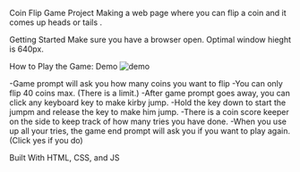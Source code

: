 Coin Flip Game Project
Making a web page where you can flip a coin and it comes up heads or tails .

Getting Started
Make sure you have a browser open. Optimal window hieght is 640px.

How to Play the Game:
Demo
![demo](demo.gif)

-Game prompt will ask you how many coins you want to flip
    -You can only flip 40 coins max. (There is a limit.)
-After game prompt goes away, you can click any keyboard key to make kirby jump.
    -Hold the key down to start the jumpm and release the key to make him jump.
-There is a coin score keeper on the side to keep track of how many tries you have done.
-When you use up all your tries, the game end prompt will ask you if you want to play again. (Click yes if you do)

Built With
HTML, CSS, and JS
